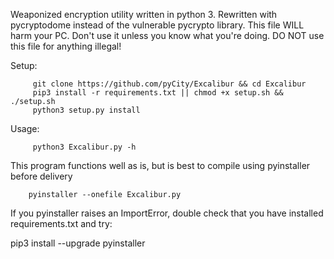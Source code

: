Weaponized encryption utility written in python 3.
Rewritten with pycryptodome instead of the vulnerable pycrypto library.
This file WILL harm your PC. Don't use it unless you know what you're doing.
DO NOT use this file for anything illegal!


Setup:

         git clone https://github.com/pyCity/Excalibur && cd Excalibur
         pip3 install -r requirements.txt || chmod +x setup.sh && ./setup.sh
         python3 setup.py install
         
Usage:
   
         python3 Excalibur.py -h         


This program functions well as is, but is best to compile using pyinstaller before delivery

        pyinstaller --onefile Excalibur.py
       
If you pyinstaller raises an ImportError, double check that you 
have installed requirements.txt and try:

pip3 install --upgrade pyinstaller


